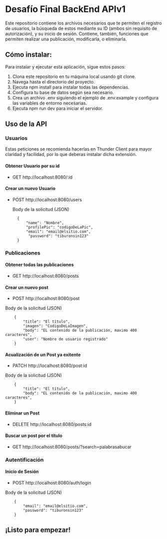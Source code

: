 
# Desafío Final BackEnd APIv1

Este repositorio contiene los archivos necesarios que te permiten el registro de usuarios, la búsqueda de estos mediante su ID (ambos sin requisito de autorización), y  su inicio de sesión. Contiene, también, funciones que permiten realizar una publicación, modificarla, o eliminarla.

## Cómo instalar:

Para instalar y ejecutar esta aplicación, sigue estos pasos:

1. Clona este repositorio en tu máquina local usando git clone.
2. Navega hasta el directorio del proyecto.
 3. Ejecuta npm install para instalar todas las dependencias.
4. Configura tu base de datos según sea necesario.
5. Crea un archivo .env siguiendo el ejemplo de .env.example y configura las variables de entorno necesarias.
6. Ejecuta npm run dev para iniciar el servidor.

## Uso de la API

### Usuarios

Estas peticiones se recomienda hacerlas en Thunder Client para mayor claridad y facilidad, por lo que deberas instalar dicha extensión.

#### Obtener Usuario por su id

- GET http://localhost:8080/:id

#### Crear un nuevo Usuario

- POST http://localhost:8080/users

    Body de la solicitud (JSON)

        {
            "name": "Nombre",
            "profilePic": "codigoDeLaPic",
            "email": "email@elsitio.com",
             "password": "tiburonsin123"
        }

### Publicaciones

#### Obtener todas las publicaciones

- GET http://localhost:8080/posts

#### Crear un nuevo post

- POST http://localhost:8080/post

 Body de la solicitud (JSON)

        {
            "title": "El título",
            "imagen": "CodigoDeLaImagen",
            "body": "EL contenido de la publicación, maximo 400 caracteres",
            "user": "Nombre de usuario registrado"
        }

#### Acualización de un Post ya exitente

- PATCH http://localhost:8080/post:id

Body de la solicitud (JSON)

        {
            "title": "El título",
            "body": "EL contenido de la publicación, maximo 400 caracteres",
        }

#### Eliminar un Post

- DELETE http://localhost:8080/posts:id

#### Buscar un post por el título

- GET http://localhost:8080/posts/?search=palabrasabucar

### Autentificación

#### Inicio de Sesión

- POST http://localhost:8080/auth/login

Body de la solicitud (JSON)

        {
            "email": "email@elsitio.com",
            "password": "tiburonsin123"
        }

## ¡Listo para empezar!